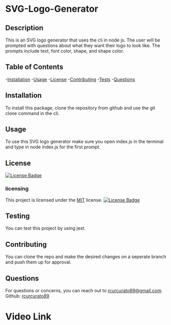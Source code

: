 # SVG-Logo-Generator

## Description
This is an SVG logo generator that uses the cli in node js. 
The user will be prompted with questions about what they want their logo to look like.
The prompts include text, font color, shape, and shape color.

## Table of Contents
-[Installation](#installation)
-[Usage](#usage)
-[License](#license)
-[Contributing](#contributing)
-[Tests](#tests)
-[Questions](#questions)

## Installation
To install this package, clone the repository from github and use the git clone command in the cli.

## Usage
To use this SVG logo generator make sure you open index.js
in the terminal and type in node index.js for the first prompt.

## License
[![License Badge](https://img.shields.io/badge/License-MIT-yellow.svg)](https://opensource.org/licenses/MIT)
  
### licensing
This project is licensed under the [MIT](https://opensource.org/licenses/MIT) license.
[![License Badge](https://img.shields.io/badge/License-MIT-yellow.svg)](https://opensource.org/licenses/MIT)

## Testing
You can test this project by using jest.

## Contributing
You can clone the repo and make the desired changes on a seperate branch and push them up for approval.

## Questions
For questions or concerns, you can reach out to rcurcurato89@gmail.com.
Github: [rcurcurato89](https://github.com/rcurcurato89)

# Video Link




